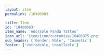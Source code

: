 ```yaml
---
layout: item
permalink: /10400083

title: Item
id: '10400083'
item_name: 'Adorable Panda Tattoo'
icon_url: 'item/icon/customize/10400075.png'
sub_header: ['Gender: Male', 'Cosmetic']
footer: ['Untradable, Unsellable']
---
```

